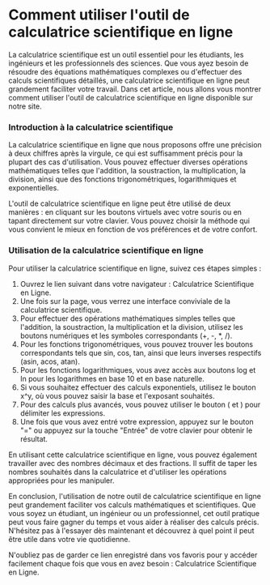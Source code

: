Comment utiliser l'outil de calculatrice scientifique en ligne
==============================================================

La calculatrice scientifique est un outil essentiel pour les étudiants, les ingénieurs et les professionnels des sciences. Que vous ayez besoin de résoudre des équations mathématiques complexes ou d'effectuer des calculs scientifiques détaillés, une calculatrice scientifique en ligne peut grandement faciliter votre travail. Dans cet article, nous allons vous montrer comment utiliser l'outil de calculatrice scientifique en ligne disponible sur notre site.

### Introduction à la calculatrice scientifique

La calculatrice scientifique en ligne que nous proposons offre une précision à deux chiffres après la virgule, ce qui est suffisamment précis pour la plupart des cas d'utilisation. Vous pouvez effectuer diverses opérations mathématiques telles que l'addition, la soustraction, la multiplication, la division, ainsi que des fonctions trigonométriques, logarithmiques et exponentielles.

L'outil de calculatrice scientifique en ligne peut être utilisé de deux manières : en cliquant sur les boutons virtuels avec votre souris ou en tapant directement sur votre clavier. Vous pouvez choisir la méthode qui vous convient le mieux en fonction de vos préférences et de votre confort.

### Utilisation de la calculatrice scientifique en ligne

Pour utiliser la calculatrice scientifique en ligne, suivez ces étapes simples :

1. Ouvrez le lien suivant dans votre navigateur : Calculatrice Scientifique en Ligne.
2. Une fois sur la page, vous verrez une interface conviviale de la calculatrice scientifique.
3. Pour effectuer des opérations mathématiques simples telles que l'addition, la soustraction, la multiplication et la division, utilisez les boutons numériques et les symboles correspondants (+, -, \*, /).
4. Pour les fonctions trigonométriques, vous pouvez trouver les boutons correspondants tels que sin, cos, tan, ainsi que leurs inverses respectifs (asin, acos, atan).
5. Pour les fonctions logarithmiques, vous avez accès aux boutons log et ln pour les logarithmes en base 10 et en base naturelle.
6. Si vous souhaitez effectuer des calculs exponentiels, utilisez le bouton x^y, où vous pouvez saisir la base et l'exposant souhaités.
7. Pour des calculs plus avancés, vous pouvez utiliser le bouton ( et ) pour délimiter les expressions.
8. Une fois que vous avez entré votre expression, appuyez sur le bouton "=" ou appuyez sur la touche "Entrée" de votre clavier pour obtenir le résultat.

En utilisant cette calculatrice scientifique en ligne, vous pouvez également travailler avec des nombres décimaux et des fractions. Il suffit de taper les nombres souhaités dans la calculatrice et d'utiliser les opérations appropriées pour les manipuler.

En conclusion, l'utilisation de notre outil de calculatrice scientifique en ligne peut grandement faciliter vos calculs mathématiques et scientifiques. Que vous soyez un étudiant, un ingénieur ou un professionnel, cet outil pratique peut vous faire gagner du temps et vous aider à réaliser des calculs précis. N'hésitez pas à l'essayer dès maintenant et découvrez à quel point il peut être utile dans votre vie quotidienne.

N'oubliez pas de garder ce lien enregistré dans vos favoris pour y accéder facilement chaque fois que vous en avez besoin : Calculatrice Scientifique en Ligne.